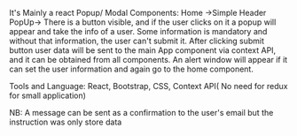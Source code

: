 It's Mainly a react Popup/ Modal
Components:
          Home ->Simple Header
          PopUp-> There is a button visible, and if the user clicks on it a popup will appear and take the info of a user. Some information is mandatory and without that information, the user can't submit it. After clicking submit button user data will be sent to the main App component via context API, and it can be obtained from all components. An alert window will appear if it can set the user information and again go to the home component.

Tools and Language: React, Bootstrap, CSS, Context API( No need for redux for small application)

NB: A message can be sent as a confirmation to the user's email but the instruction was only store data
